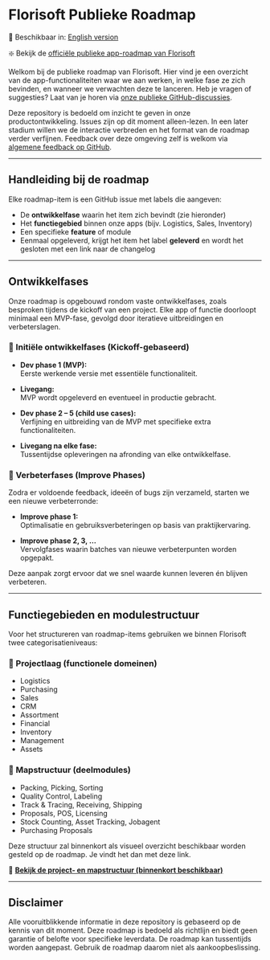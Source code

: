# Florisoft Publieke Roadmap

📘 Beschikbaar in: [English version](./Florisoft_README_EN.md)

❇️ Bekijk de [officiële publieke app-roadmap van Florisoft](https://github.com/orgs/Florisoft-issues/projects/67)

Welkom bij de publieke roadmap van Florisoft. Hier vind je een overzicht van de app-functionaliteiten waar we aan werken, in welke fase ze zich bevinden, en wanneer we verwachten deze te lanceren. Heb je vragen of suggesties? Laat van je horen via [onze publieke GitHub-discussies](https://github.com/Florisoft-issues/AppRoadmap/discussions).

Deze repository is bedoeld om inzicht te geven in onze productontwikkeling. Issues zijn op dit moment alleen-lezen. In een later stadium willen we de interactie verbreden en het format van de roadmap verder verfijnen. Feedback over deze omgeving zelf is welkom via [algemene feedback op GitHub](https://github.com/orgs/community/discussions/new?category=general).

---

## Handleiding bij de roadmap

Elke roadmap-item is een GitHub issue met labels die aangeven:

- De **ontwikkelfase** waarin het item zich bevindt (zie hieronder)
- Het **functiegebied** binnen onze apps (bijv. Logistics, Sales, Inventory)
- Een specifieke **feature** of module
- Eenmaal opgeleverd, krijgt het item het label **geleverd** en wordt het gesloten met een link naar de changelog

---

## Ontwikkelfases

Onze roadmap is opgebouwd rondom vaste ontwikkelfases, zoals besproken tijdens de kickoff van een project. Elke app of functie doorloopt minimaal een MVP-fase, gevolgd door iteratieve uitbreidingen en verbeterslagen.

### 🌱 Initiële ontwikkelfases (Kickoff-gebaseerd)

- **Dev phase 1 (MVP):**  
  Eerste werkende versie met essentiële functionaliteit.

- **Livegang:**  
  MVP wordt opgeleverd en eventueel in productie gebracht.

- **Dev phase 2 – 5 (child use cases):**  
  Verfijning en uitbreiding van de MVP met specifieke extra functionaliteiten.

- **Livegang na elke fase:**  
  Tussentijdse opleveringen na afronding van elke ontwikkelfase.

### 🔄 Verbeterfases (Improve Phases)

Zodra er voldoende feedback, ideeën of bugs zijn verzameld, starten we een nieuwe verbeterronde:

- **Improve phase 1:**  
  Optimalisatie en gebruiksverbeteringen op basis van praktijkervaring.

- **Improve phase 2, 3, …**  
  Vervolgfases waarin batches van nieuwe verbeterpunten worden opgepakt.

Deze aanpak zorgt ervoor dat we snel waarde kunnen leveren én blijven verbeteren.

---

## Functiegebieden en modulestructuur

Voor het structureren van roadmap-items gebruiken we binnen Florisoft twee categorisatieniveaus:

### 🔹 Projectlaag (functionele domeinen)

- Logistics  
- Purchasing  
- Sales  
- CRM  
- Assortment  
- Financial  
- Inventory  
- Management  
- Assets

### 🔸 Mapstructuur (deelmodules)

- Packing, Picking, Sorting  
- Quality Control, Labeling  
- Track & Tracing, Receiving, Shipping  
- Proposals, POS, Licensing  
- Stock Counting, Asset Tracking, Jobagent  
- Purchasing Proposals

Deze structuur zal binnenkort als visueel overzicht beschikbaar worden gesteld op de roadmap. Je vindt het dan met deze link.

📁 **[Bekijk de project- en mapstructuur (binnenkort beschikbaar)](https://github.com/Florisoft-issues/AppRoadmap/wiki/Structuur)**

---
## Disclaimer

Alle vooruitblikkende informatie in deze repository is gebaseerd op de kennis van dit moment. Deze roadmap is bedoeld als richtlijn en biedt geen garantie of belofte voor specifieke leverdata. De roadmap kan tussentijds worden aangepast. Gebruik de roadmap daarom niet als aankoopbeslissing.
